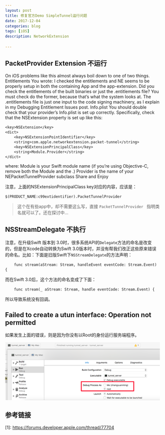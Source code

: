 ```yaml
---
layout: post
title: 修复官方Demo SimpleTunnel运行问题
date: 2017-12-04
categories: blog
tags: [iOS]
description: NetworkExtension

---
```


## PacketProvider Extension 不运行

On iOS problems like this almost always boil down to one of two things.
Entitlements
You wrote:
I checked the entitlements and NE seems to be properly setup in both the containing App and the app-extension.
Did you check the entitlements of the built binaries or just the .entitlements file?  You must check do the former, because that’s what the system looks at.  The .entitlements file is just one input to the code signing machinery, as I explain in my Debugging Entitlement Issues post.
Info.plist
You should double check that your provider’s Info.plist is set up correctly.  Specifically, check that the NSExtension property is set up like this:

```
<key>NSExtension</key>
<dict>  
    <key>NSExtensionPointIdentifier</key>  
    <string>com.apple.networkextension.packet-tunnel</string>  
    <key>NSExtensionPrincipalClass</key>  
    <string>Module.Provider</string>  
</dict>

```

where:
Module is your Swift module name (if you’re using Objective-C, remove both the Module and the .)
Provider is the name of your NEPacketTunnelProvider subclass
Share and Enjoy

注意，上面的NSExtensionPrincipalClass key对应的内容，应该是：

    $(PRODUCT_NAME:c99extidentifier).PacketTunnelProvider

> 这个在有些app中，却不需要这么写，直接 `PacketTunnelProvider ` 指明类名就可以了。还在探讨中...


## NSStreamDelegate 不执行

注意，在升级Swift 版本到 3.0时，很多系统API的`Delegate`方法的命名是改变的，但是在Xcode自动转换为Swift 3.0版本时，并没有帮我们改正这些原来错误的命名。比如：下面是旧版Swift下`NSStreamDelegate`的方法声明：

        func stream(aStream: Stream, handleEvent eventCode: Stream.Event) {
        
而在Swift 3.0后，这个方法的命名变成了下面：

        func stream(_ aStream: Stream, handle eventCode: Stream.Event) {

所以导致系统没有回调。


## Failed to create a utun interface: Operation not permitted

如果发生上面的错误，则是因为你没有以Root的身份运行服务端程序。

![](/assets/images/2017/12-09-1.png)

    
## 参考链接

\[1]: <https://forums.developer.apple.com/thread/77704>